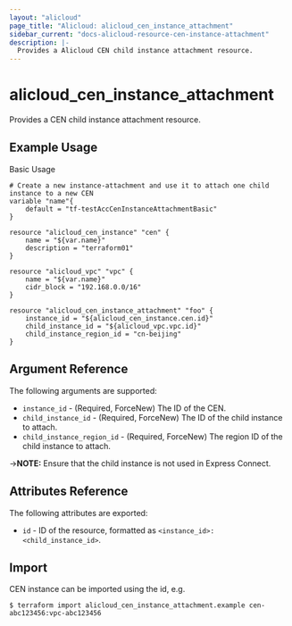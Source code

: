 ```yaml
---
layout: "alicloud"
page_title: "Alicloud: alicloud_cen_instance_attachment"
sidebar_current: "docs-alicloud-resource-cen-instance-attachment"
description: |-
  Provides a Alicloud CEN child instance attachment resource.
---
```


# alicloud\_cen_instance_attachment

Provides a CEN child instance attachment resource.

## Example Usage

Basic Usage

```
# Create a new instance-attachment and use it to attach one child instance to a new CEN
variable "name"{
	default = "tf-testAccCenInstanceAttachmentBasic"
}

resource "alicloud_cen_instance" "cen" {
	name = "${var.name}"
	description = "terraform01"
}

resource "alicloud_vpc" "vpc" {
	name = "${var.name}"
	cidr_block = "192.168.0.0/16"
}

resource "alicloud_cen_instance_attachment" "foo" {
    instance_id = "${alicloud_cen_instance.cen.id}"
	child_instance_id = "${alicloud_vpc.vpc.id}"
	child_instance_region_id = "cn-beijing"
}
```
## Argument Reference

The following arguments are supported:

* `instance_id` - (Required, ForceNew) The ID of the CEN.
* `child_instance_id` - (Required, ForceNew) The ID of the child instance to attach.
* `child_instance_region_id` - (Required, ForceNew) The region ID of the child instance to attach.

->**NOTE:** Ensure that the child instance is not used in Express Connect.

## Attributes Reference

The following attributes are exported:

- `id` - ID of the resource, formatted as `<instance_id>:<child_instance_id>`.

## Import

CEN instance can be imported using the id, e.g.

```
$ terraform import alicloud_cen_instance_attachment.example cen-abc123456:vpc-abc123456
```